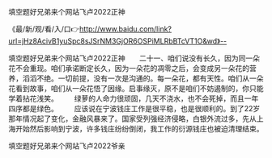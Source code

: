 填空题好兄弟来个网站飞卢2022正神

《最/新/观/看/入/口👉http://www.baidu.com/link?url=jHz8AcivB1yuSpc8sJSrNM3GjOR6OSPiMLRbBTcVT1O&wd》--

填空题好兄弟来个网站飞卢2022正神　　二十一、咱们说没有长久，因为同一朵花不会重现。咱们承诺断定长久，因为一朵花的凋零之后，会变成另一朵花的营养，滔滔不绝。一切前提，没有一次是沟通的。每一朵花，都有天性。咱们从一朵花看到故事，咱们从一朵花悟了因缘。启事缘灭，原不是咱们不妨遏制的，你只能学着拈花浅笑。
　　绿萝的人命力很顽固，几天不浇水，也不会死掉，而且一年四序都是绿色。
　　应该说在宁波钱庄工作是很平稳，也是很顺利的。到了22岁那年情况起了变化，金融风暴来了。国家受列强经济侵略，白银外流过多，先从上海开始然后影响到宁波，许多钱庄纷纷倒闭，我工作的衍源钱庄也被迫清理结束。





填空题好兄弟来个网站飞卢2022爷亲
